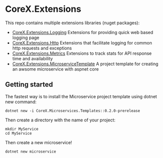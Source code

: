 # CoreX.Extensions
This repo contains multiple extensions libraries (nuget packages):
* [CoreX.Extensions.Logging](/src/CoreX.Extensions.Logging) Extensions for providing quick web based logging page
* [CoreX.Extensions.Http](/src/CoreX.Extensions.Http) Extensions that facilitate logging for common http requests and exceptions
* [CoreX.Extensions.Metrics](/src/CoreX.Extensions.Metrics) Extensions to track stats for API response time and availability
* [CoreX.Extensions.MicroserviceTemplate](/src/CoreX.Extensions.MicroserviceTemplate) A project template for creating an awsome microservice with aspnet core

## Getting started
The fastest way is to install the Microservice project template using dotnet new command:
```
dotnet new -i CoreX.Microservices.Templates::0.2.0-prerelease
```

Then create a directory with the name of your project:
```
mkdir MyService
cd MyService
```

Then create a new microservice!
```
dotnet new microservice
```
